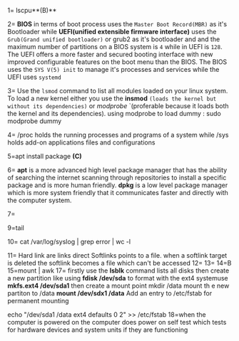 1= lscpu**(B)**

2= **BIOS** in terms of boot process uses the `Master Boot Record(MBR)` as it's Bootloader while **UEFI(unified extensible firmware interface)** uses the `Grub(Grand unified bootloader)` or grub2 as it's bootloader and and  the maximum number of partitions on a BIOS system is `4` while in UEFI is `128`. The UEFI offers a more faster and secured booting interface with new improved configurable features on the boot menu than the BIOS. The BIOS uses the `SYS V(5) init` to manage it's processes and services while the UEFI uses `systemd`

3= Use the `lsmod` command to list all modules loaded on your linux system. To load a new kernel either you use the **insmod** `(loads the kernel but without its dependencies)` or *modprobe* `(proferable because it loads both the kernel and its dependencies). using modprobe to load dummy : sudo modprobe dummy

4= /proc holds the running processes and programs of a system while /sys holds add-on applications files and configurations

5=apt install package **(C)**

6= **apt** is a more advanced high level package manager that has the ability of searching the internet scanning through repositories to install a specific package and is more human friendly.
**dpkg** is a low level package manager which is more system friendly that it communicates faster and directly with the computer system.

7=

9=tail

10= cat /var/log/syslog | grep error | wc -l

11= Hard link are links direct
Softlinks points to a file. when a softlink target is deleted the softlink becomes a file which can't be accessed 
12=
13=
14=B
15=mount | awk 
17= firstly use the **lsblk** command lists all disks then create a new partition like using  **fdisk /dev/sda**
to format with the ext4 systemuse **mkfs.ext4 /dev/sda1** 
then create a mount point
mkdir /data
mount th e new partiton to /data **mount /dev/sdx1 /data** Add an entry to /etc/fstab for permanent mounting

echo "/dev/sda1 /data ext4 defaults 0 2" >> /etc/fstab
18=when the computer is powered on the computer does power on self test which tests for hardware devices and system units if they are functioning 
